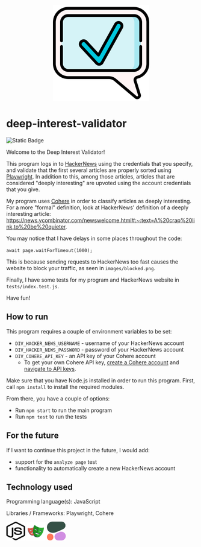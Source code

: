 <p align="center">
<img width="256" alt="Deep Interest Validator Logo" src="images/logo.png" />
</p>

# deep-interest-validator
![Static Badge](https://img.shields.io/badge/version-1.0-blue)

Welcome to the Deep Interest Validator!

This program logs in to [HackerNews](https://news.ycombinator.com/news) using the credentials that you specify, and validate that the first several articles are properly sorted using [Playwright](https://playwright.dev/). In addition to this, among those articles, articles that are considered "deeply interesting" are upvoted using the account credentials that you give.

My program uses [Cohere](https://cohere.com/) in order to classify articles as deeply interesting. For a more "formal" definition, look at HackerNews' definition of a deeply  interesting article:
https://news.ycombinator.com/newswelcome.html#:~:text=A%20crap%20link,to%20be%20quieter.

You may notice that I have delays in some places throughout the code:

`await page.waitForTimeout(1000);`

This is because sending requests to HackerNews too fast causes the website to block your traffic, as seen in `images/blocked.png`.
 
Finally, I have some tests for my program and HackerNews website in `tests/index.test.js`.
 
Have fun!

## How to run
This program requires a couple of environment variables to be set:
- `DIV_HACKER_NEWS_USERNAME` - username of your HackerNews account
- `DIV_HACKER_NEWS_PASSWORD` - password of your HackerNews account
- `DIV_COHERE_API_KEY` - an API key of your Cohere account
    - To get your own Cohere API key, [create a Cohere account](https://dashboard.cohere.com/welcome/login) and [navigate to API keys](https://dashboard.cohere.com/api-keys).

Make sure that you have Node.js installed in order to run this program. First, call `npm install` to install the required modules.

From there, you have a couple of options:
- Run `npm start` to run the main program
- Run `npm test` to run the tests

## For the future
If I want to continue this project in the future, I would add:
- support for the `analyze page` test
- functionality to automatically create a new HackerNews account

## Technology used
Programming language(s): JavaScript

Libraries / Frameworks: Playwright, Cohere

<img src="images/node-js.svg" alt="Node.js logo" width="50" height="50"> <img src="images/playwright-logo.svg" alt="Playwright logo" width="50" height="50"> <img src="images/cohere-logo.png" alt="Cohere logo" width="50" height="50">
